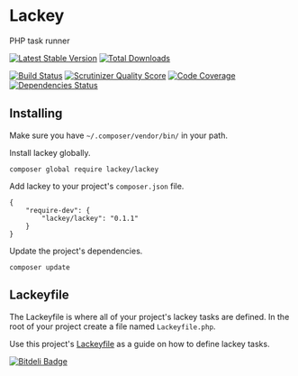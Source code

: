 # Lackey

PHP task runner

[![Latest Stable Version](https://poser.pugx.org/lackey/lackey/v/stable.png)](https://packagist.org/packages/lackey/lackey)
[![Total Downloads](https://poser.pugx.org/lackey/lackey/downloads.png)](https://packagist.org/packages/lackey/lackey)

[![Build Status](https://travis-ci.org/yaworsw/lackey.png?branch=master)](https://travis-ci.org/yaworsw/lackey?branch=master)
[![Scrutinizer Quality Score](https://scrutinizer-ci.com/g/yaworsw/lackey/badges/quality-score.png?s=190a197fc9680ced91d47dee2c4522d9bf28f308)](https://scrutinizer-ci.com/g/yaworsw/lackey/)
[![Code Coverage](https://scrutinizer-ci.com/g/yaworsw/lackey/badges/coverage.png?s=d54e01a2d6358c2eed91d47106328099b7409320)](https://scrutinizer-ci.com/g/yaworsw/lackey/)
[![Dependencies Status](https://depending.in/yaworsw/lackey.png)](http://depending.in/yaworsw/lackey)

## Installing

Make sure you have `~/.composer/vendor/bin/` in your path.

Install lackey globally.

    composer global require lackey/lackey

Add lackey to your project's `composer.json` file.

    {
        "require-dev": {
            "lackey/lackey": "0.1.1"
        }
    }

Update the project's dependencies.

    composer update

## Lackeyfile

The Lackeyfile is where all of your project's lackey tasks are defined.  In the root of your project create a file named `Lackeyfile.php`.

Use this project's [Lackeyfile](Lackeyfile.php) as a guide on how to define lackey tasks.

[![Bitdeli Badge](https://d2weczhvl823v0.cloudfront.net/yaworsw/lackey/trend.png)](https://bitdeli.com/free "Bitdeli Badge")
